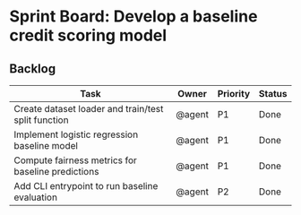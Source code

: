 # Sprint Board: **Develop a baseline credit scoring model**



## Backlog
| Task | Owner | Priority | Status |
| --- | --- | --- | --- |
| Create dataset loader and train/test split function | @agent | P1 | Done |
| Implement logistic regression baseline model | @agent | P1 | Done |
| Compute fairness metrics for baseline predictions | @agent | P1 | Done |
| Add CLI entrypoint to run baseline evaluation | @agent | P2 | Done |
